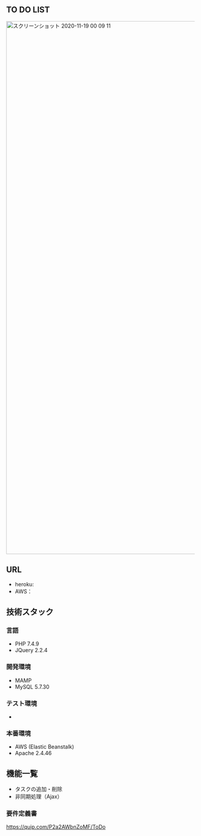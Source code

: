 ## TO DO LIST
<img width="1424" alt="スクリーンショット 2020-11-19 00 09 11" src="https://user-images.githubusercontent.com/56643466/99868413-a0d98280-2c05-11eb-81d5-e779301fca5a.png">

## URL

- heroku:
- AWS：

## 技術スタック

### 言語

- PHP 7.4.9
- JQuery 2.2.4

### 開発環境

- MAMP
- MySQL 5.7.30

### テスト環境

- 

### 本番環境

- AWS (Elastic Beanstalk)
- Apache 2.4.46

## 機能一覧
- タスクの追加・削除
- 非同期処理（Ajax）

### 要件定義書

https://quip.com/P2a2AWbnZoMF/ToDo
